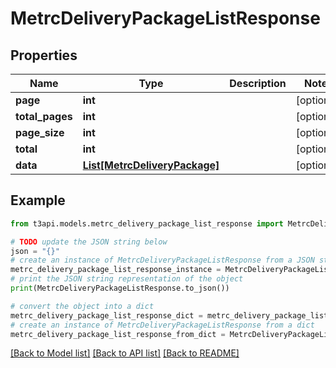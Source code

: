 # MetrcDeliveryPackageListResponse


## Properties

Name | Type | Description | Notes
------------ | ------------- | ------------- | -------------
**page** | **int** |  | [optional] 
**total_pages** | **int** |  | [optional] 
**page_size** | **int** |  | [optional] 
**total** | **int** |  | [optional] 
**data** | [**List[MetrcDeliveryPackage]**](MetrcDeliveryPackage.md) |  | [optional] 

## Example

```python
from t3api.models.metrc_delivery_package_list_response import MetrcDeliveryPackageListResponse

# TODO update the JSON string below
json = "{}"
# create an instance of MetrcDeliveryPackageListResponse from a JSON string
metrc_delivery_package_list_response_instance = MetrcDeliveryPackageListResponse.from_json(json)
# print the JSON string representation of the object
print(MetrcDeliveryPackageListResponse.to_json())

# convert the object into a dict
metrc_delivery_package_list_response_dict = metrc_delivery_package_list_response_instance.to_dict()
# create an instance of MetrcDeliveryPackageListResponse from a dict
metrc_delivery_package_list_response_from_dict = MetrcDeliveryPackageListResponse.from_dict(metrc_delivery_package_list_response_dict)
```
[[Back to Model list]](../README.md#documentation-for-models) [[Back to API list]](../README.md#documentation-for-api-endpoints) [[Back to README]](../README.md)


